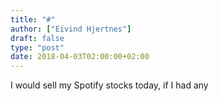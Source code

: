 ```yaml
---
title: "#"
author: ["Eivind Hjertnes"]
draft: false
type: "post"
date: 2018-04-03T02:00:00+02:00
---
```


I would sell my Spotify stocks today, if I had any
